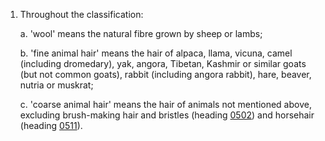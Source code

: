 1. Throughout the classification:

    a. 'wool' means the natural fibre grown by sheep or lambs;

    b. 'fine animal hair' means the hair of alpaca, llama, vicuna, camel (including dromedary), yak, angora, Tibetan, Kashmir or similar goats (but not common goats), rabbit (including angora rabbit), hare, beaver, nutria or muskrat;

    c. 'coarse animal hair' means the hair of animals not mentioned above, excluding brush-making hair and bristles (heading [0502](/headings/0502)) and horsehair (heading [0511](/headings/0511)).
